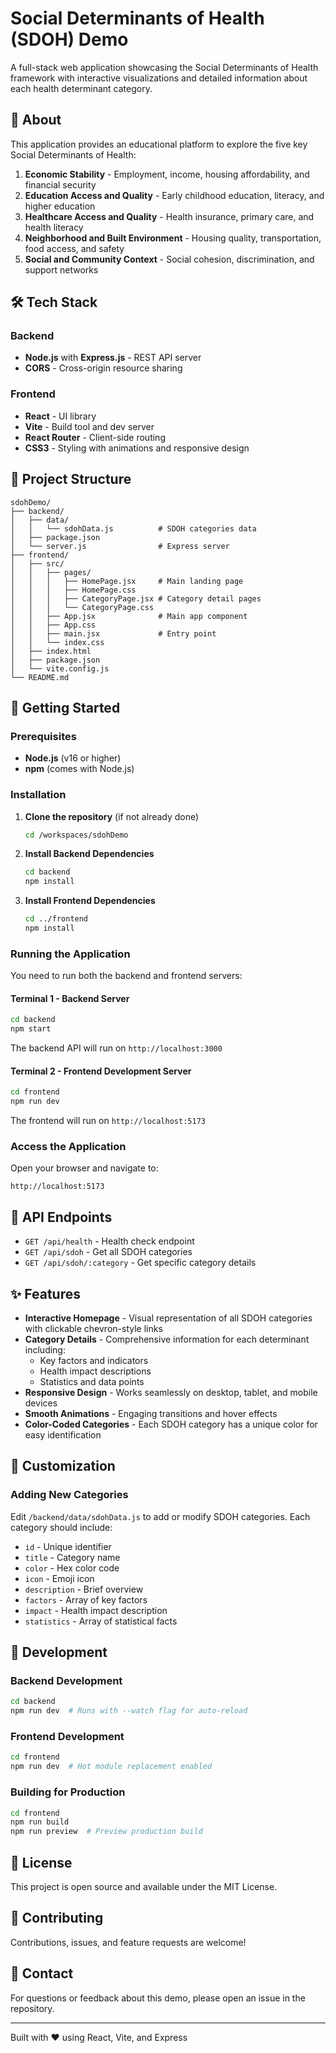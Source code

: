 # Social Determinants of Health (SDOH) Demo

A full-stack web application showcasing the Social Determinants of Health framework with interactive visualizations and detailed information about each health determinant category.

## 🏥 About

This application provides an educational platform to explore the five key Social Determinants of Health:

1. **Economic Stability** - Employment, income, housing affordability, and financial security
2. **Education Access and Quality** - Early childhood education, literacy, and higher education
3. **Healthcare Access and Quality** - Health insurance, primary care, and health literacy
4. **Neighborhood and Built Environment** - Housing quality, transportation, food access, and safety
5. **Social and Community Context** - Social cohesion, discrimination, and support networks

## 🛠️ Tech Stack

### Backend
- **Node.js** with **Express.js** - REST API server
- **CORS** - Cross-origin resource sharing

### Frontend
- **React** - UI library
- **Vite** - Build tool and dev server
- **React Router** - Client-side routing
- **CSS3** - Styling with animations and responsive design

## 📁 Project Structure

```
sdohDemo/
├── backend/
│   ├── data/
│   │   └── sdohData.js          # SDOH categories data
│   ├── package.json
│   └── server.js                # Express server
├── frontend/
│   ├── src/
│   │   ├── pages/
│   │   │   ├── HomePage.jsx     # Main landing page
│   │   │   ├── HomePage.css
│   │   │   ├── CategoryPage.jsx # Category detail pages
│   │   │   └── CategoryPage.css
│   │   ├── App.jsx              # Main app component
│   │   ├── App.css
│   │   ├── main.jsx             # Entry point
│   │   └── index.css
│   ├── index.html
│   ├── package.json
│   └── vite.config.js
└── README.md
```

## 🚀 Getting Started

### Prerequisites

- **Node.js** (v16 or higher)
- **npm** (comes with Node.js)

### Installation

1. **Clone the repository** (if not already done)
   ```bash
   cd /workspaces/sdohDemo
   ```

2. **Install Backend Dependencies**
   ```bash
   cd backend
   npm install
   ```

3. **Install Frontend Dependencies**
   ```bash
   cd ../frontend
   npm install
   ```

### Running the Application

You need to run both the backend and frontend servers:

#### Terminal 1 - Backend Server
```bash
cd backend
npm start
```
The backend API will run on `http://localhost:3000`

#### Terminal 2 - Frontend Development Server
```bash
cd frontend
npm run dev
```
The frontend will run on `http://localhost:5173`

### Access the Application

Open your browser and navigate to:
```
http://localhost:5173
```

## 📡 API Endpoints

- `GET /api/health` - Health check endpoint
- `GET /api/sdoh` - Get all SDOH categories
- `GET /api/sdoh/:category` - Get specific category details

## ✨ Features

- **Interactive Homepage** - Visual representation of all SDOH categories with clickable chevron-style links
- **Category Details** - Comprehensive information for each determinant including:
  - Key factors and indicators
  - Health impact descriptions
  - Statistics and data points
- **Responsive Design** - Works seamlessly on desktop, tablet, and mobile devices
- **Smooth Animations** - Engaging transitions and hover effects
- **Color-Coded Categories** - Each SDOH category has a unique color for easy identification

## 🎨 Customization

### Adding New Categories

Edit `/backend/data/sdohData.js` to add or modify SDOH categories. Each category should include:
- `id` - Unique identifier
- `title` - Category name
- `color` - Hex color code
- `icon` - Emoji icon
- `description` - Brief overview
- `factors` - Array of key factors
- `impact` - Health impact description
- `statistics` - Array of statistical facts

## 🔧 Development

### Backend Development
```bash
cd backend
npm run dev  # Runs with --watch flag for auto-reload
```

### Frontend Development
```bash
cd frontend
npm run dev  # Hot module replacement enabled
```

### Building for Production
```bash
cd frontend
npm run build
npm run preview  # Preview production build
```

## 📝 License

This project is open source and available under the MIT License.

## 🤝 Contributing

Contributions, issues, and feature requests are welcome!

## 📧 Contact

For questions or feedback about this demo, please open an issue in the repository.

---

Built with ❤️ using React, Vite, and Express